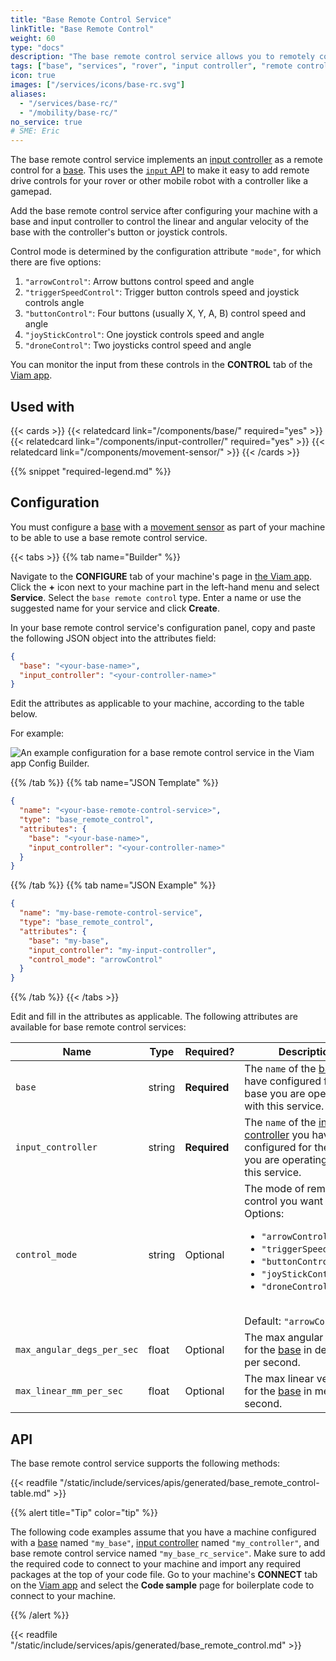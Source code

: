 ```yaml
---
title: "Base Remote Control Service"
linkTitle: "Base Remote Control"
weight: 60
type: "docs"
description: "The base remote control service allows you to remotely control a base with an input controller like a gamepad."
tags: ["base", "services", "rover", "input controller", "remote control"]
icon: true
images: ["/services/icons/base-rc.svg"]
aliases:
  - "/services/base-rc/"
  - "/mobility/base-rc/"
no_service: true
# SME: Eric
---
```


The base remote control service implements an [input controller](/components/input-controller/) as a remote control for a [base](/components/base/).
This uses the [`input` API](/components/input-controller/#api) to make it easy to add remote drive controls for your rover or other mobile robot with a controller like a gamepad.

Add the base remote control service after configuring your machine with a base and input controller to control the linear and angular velocity of the base with the controller's button or joystick controls.

Control mode is determined by the configuration attribute `"mode"`, for which there are five options:

1. `"arrowControl"`: Arrow buttons control speed and angle
2. `"triggerSpeedControl"`: Trigger button controls speed and joystick controls angle
3. `"buttonControl"`: Four buttons (usually X, Y, A, B) control speed and angle
4. `"joyStickControl"`: One joystick controls speed and angle
5. `"droneControl"`: Two joysticks control speed and angle

You can monitor the input from these controls in the **CONTROL** tab of the [Viam app](https://app.viam.com).

## Used with

{{< cards >}}
{{< relatedcard link="/components/base/" required="yes" >}}
{{< relatedcard link="/components/input-controller/" required="yes" >}}
{{< relatedcard link="/components/movement-sensor/" >}}
{{< /cards >}}

{{% snippet "required-legend.md" %}}

## Configuration

You must configure a [base](/components/base/) with a [movement sensor](/components/movement-sensor/) as part of your machine to be able to use a base remote control service.

{{< tabs >}}
{{% tab name="Builder" %}}

Navigate to the **CONFIGURE** tab of your machine's page in [the Viam app](https://app.viam.com).
Click the **+** icon next to your machine part in the left-hand menu and select **Service**.
Select the `base remote control` type.
Enter a name or use the suggested name for your service and click **Create**.

In your base remote control service's configuration panel, copy and paste the following JSON object into the attributes field:

```json {class="line-numbers linkable-line-numbers"}
{
  "base": "<your-base-name>",
  "input_controller": "<your-controller-name>"
}
```

Edit the attributes as applicable to your machine, according to the table below.

For example:

![An example configuration for a base remote control service in the Viam app Config Builder.](/services/base-rc/base-rc-ui-config.png)

{{% /tab %}}
{{% tab name="JSON Template" %}}

```json {class="line-numbers linkable-line-numbers"}
{
  "name": "<your-base-remote-control-service>",
  "type": "base_remote_control",
  "attributes": {
    "base": "<your-base-name>",
    "input_controller": "<your-controller-name>"
  }
}
```

{{% /tab %}}
{{% tab name="JSON Example" %}}

```json {class="line-numbers linkable-line-numbers"}
{
  "name": "my-base-remote-control-service",
  "type": "base_remote_control",
  "attributes": {
    "base": "my-base",
    "input_controller": "my-input-controller",
    "control_mode": "arrowControl"
  }
}
```

{{% /tab %}}
{{< /tabs >}}

Edit and fill in the attributes as applicable.
The following attributes are available for base remote control services:

<!-- prettier-ignore -->
| Name | Type | Required? | Description |
| ---- | ---- | --------- | ----------- |
| `base` | string | **Required** | The `name` of the [base](/components/base/) you have configured for the base you are operating with this service. |
| `input_controller` | string | **Required** | The `name` of the [input controller](/components/input-controller/) you have configured for the base you are operating with this service. |
| `control_mode` | string | Optional | The mode of remote control you want to use. <br> Options: <ul><li>`"arrowControl"`</li><li>`"triggerSpeedControl"`</li><li>`"buttonControl"`</li><li>`"joyStickControl"`</li> <li>`"droneControl"`</li></ul> <br> Default: `"arrowControl"` |
| `max_angular_degs_per_sec` | float | Optional | The max angular velocity for the [base](/components/base/) in degrees per second. |
| `max_linear_mm_per_sec` | float | Optional | The max linear velocity for the [base](/components/base/) in meters per second. |

## API

The base remote control service supports the following methods:

{{< readfile "/static/include/services/apis/generated/base_remote_control-table.md" >}}

{{% alert title="Tip" color="tip" %}}

The following code examples assume that you have a machine configured with a [base](/components/base/) named `"my_base"`, [input controller](/components/input-controller/) named `"my_controller"`, and base remote control service named `"my_base_rc_service"`.
Make sure to add the required code to connect to your machine and import any required packages at the top of your code file.
Go to your machine's **CONNECT** tab on the [Viam app](https://app.viam.com) and select the **Code sample** page for boilerplate code to connect to your machine.

{{% /alert %}}

{{< readfile "/static/include/services/apis/generated/base_remote_control.md" >}}
